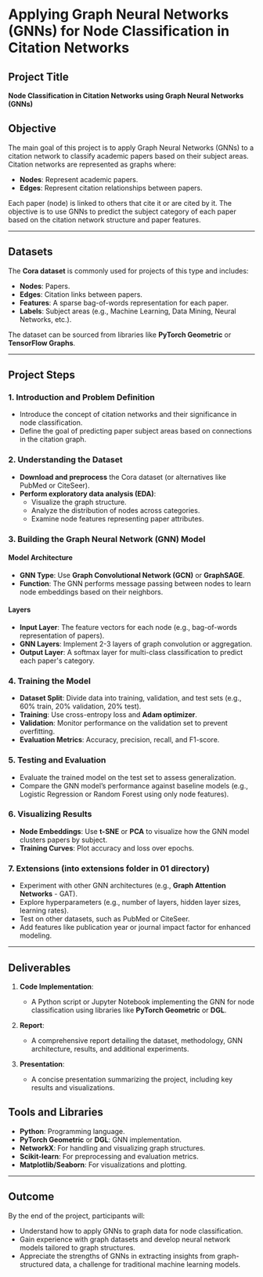 # Applying Graph Neural Networks (GNNs) for Node Classification in Citation Networks

## Project Title

**Node Classification in Citation Networks using Graph Neural Networks (GNNs)**

## Objective

The main goal of this project is to apply Graph Neural Networks (GNNs) to a citation network to classify academic papers based on their subject areas. Citation networks are represented as graphs where:

- **Nodes**: Represent academic papers.
- **Edges**: Represent citation relationships between papers.

Each paper (node) is linked to others that cite it or are cited by it. The objective is to use GNNs to predict the subject category of each paper based on the citation network structure and paper features.

---

## Datasets

The **Cora dataset** is commonly used for projects of this type and includes:

- **Nodes**: Papers.
- **Edges**: Citation links between papers.
- **Features**: A sparse bag-of-words representation for each paper.
- **Labels**: Subject areas (e.g., Machine Learning, Data Mining, Neural Networks, etc.).

The dataset can be sourced from libraries like **PyTorch Geometric** or **TensorFlow Graphs**.

---

## Project Steps

### 1. Introduction and Problem Definition

- Introduce the concept of citation networks and their significance in node classification.
- Define the goal of predicting paper subject areas based on connections in the citation graph.

### 2. Understanding the Dataset

- **Download and preprocess** the Cora dataset (or alternatives like PubMed or CiteSeer).
- **Perform exploratory data analysis (EDA)**:
  - Visualize the graph structure.
  - Analyze the distribution of nodes across categories.
  - Examine node features representing paper attributes.

### 3. Building the Graph Neural Network (GNN) Model

#### Model Architecture

- **GNN Type**: Use **Graph Convolutional Network (GCN)** or **GraphSAGE**.
- **Function**: The GNN performs message passing between nodes to learn node embeddings based on their neighbors.

#### Layers

- **Input Layer**: The feature vectors for each node (e.g., bag-of-words representation of papers).
- **GNN Layers**: Implement 2-3 layers of graph convolution or aggregation.
- **Output Layer**: A softmax layer for multi-class classification to predict each paper's category.

### 4. Training the Model

- **Dataset Split**: Divide data into training, validation, and test sets (e.g., 60% train, 20% validation, 20% test).
- **Training**: Use cross-entropy loss and **Adam optimizer**.
- **Validation**: Monitor performance on the validation set to prevent overfitting.
- **Evaluation Metrics**: Accuracy, precision, recall, and F1-score.

### 5. Testing and Evaluation

- Evaluate the trained model on the test set to assess generalization.
- Compare the GNN model’s performance against baseline models (e.g., Logistic Regression or Random Forest using only node features).

### 6. Visualizing Results

- **Node Embeddings**: Use **t-SNE** or **PCA** to visualize how the GNN model clusters papers by subject.
- **Training Curves**: Plot accuracy and loss over epochs.

### 7. Extensions (into extensions folder in 01 directory)

- Experiment with other GNN architectures (e.g., **Graph Attention Networks** - GAT).
- Explore hyperparameters (e.g., number of layers, hidden layer sizes, learning rates).
- Test on other datasets, such as PubMed or CiteSeer.
- Add features like publication year or journal impact factor for enhanced modeling.

---

## Deliverables

1. **Code Implementation**:

   - A Python script or Jupyter Notebook implementing the GNN for node classification using libraries like **PyTorch Geometric** or **DGL**.

2. **Report**:

   - A comprehensive report detailing the dataset, methodology, GNN architecture, results, and additional experiments.

3. **Presentation**:
   - A concise presentation summarizing the project, including key results and visualizations.

## Tools and Libraries

- **Python**: Programming language.
- **PyTorch Geometric** or **DGL**: GNN implementation.
- **NetworkX**: For handling and visualizing graph structures.
- **Scikit-learn**: For preprocessing and evaluation metrics.
- **Matplotlib/Seaborn**: For visualizations and plotting.

---

## Outcome

By the end of the project, participants will:

- Understand how to apply GNNs to graph data for node classification.
- Gain experience with graph datasets and develop neural network models tailored to graph structures.
- Appreciate the strengths of GNNs in extracting insights from graph-structured data, a challenge for traditional machine learning models.
